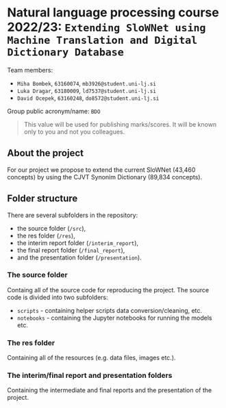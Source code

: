 # Natural language processing course 2022/23: `Extending SloWNet using Machine Translation and Digital Dictionary Database`

Team members:
 * `Miha Bombek`, `63160074`, `mb3926@student.uni-lj.si`
 * `Luka Dragar`, `63180009`, `ld7537@student.uni-lj.si`
 * `David Ocepek`, `63160248`, `do8572@student.uni-lj.si`
 
Group public acronym/name: `BDO`
 > This value will be used for publishing marks/scores. It will be known only to you and not you colleagues.

## About the project ##

For our project we propose to extend the current SloWNet (43,460 concepts) by using the CJVT Synonim Dictionary (89,834 concepts).

## Folder structure ##

There are several subfolders in the repository:

* the source folder (`/src`),
* the res folder (`/res`),
* the interim report folder (`/interim_report`),
* the final report folder (`/final_report`),
* and the presentation folder (`/presentation`).

### The source folder ###

Containg all of the source code for reproducing the project. The source code is divided into two subfolders: 
* `scripts` - containing helper scripts data conversion/cleaning, etc.
* `notebooks` - containing the Jupyter notebooks for running the models etc.

### The res folder ###

Containing all of the resources (e.g. data files, images etc.).

### The interim/final report and presentation folders ###

Containing the intermediate and final reports and the presentation of the project.
